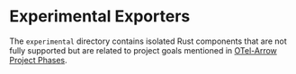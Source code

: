 # Experimental Exporters

The `experimental` directory contains isolated Rust components that are not
fully supported but are related to project goals mentioned in 
[OTel-Arrow Project Phases](../../../../../../docs/project-phases.md).

